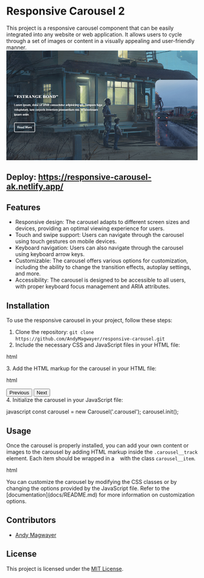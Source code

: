 # Responsive Carousel 2

This project is a responsive carousel component that can be easily integrated into any website or web application. It allows users to cycle through a set of images or content in a visually appealing and user-friendly manner.
![Screen](https://github.com/AndyMagwayer/responsive-carousel/blob/main/Screenshot%202023-11-28%20213208.png)

## Deploy: https://responsive-carousel-ak.netlify.app/
## Features

- Responsive design: The carousel adapts to different screen sizes and devices, providing an optimal viewing experience for users.
- Touch and swipe support: Users can navigate through the carousel using touch gestures on mobile devices.
- Keyboard navigation: Users can also navigate through the carousel using keyboard arrow keys.
- Customizable: The carousel offers various options for customization, including the ability to change the transition effects, autoplay settings, and more.
- Accessibility: The carousel is designed to be accessible to all users, with proper keyboard focus management and ARIA attributes.

## Installation

To use the responsive carousel in your project, follow these steps:

1. Clone the repository: `git clone https://github.com/AndyMagwayer/responsive-carousel.git`
2. Include the necessary CSS and JavaScript files in your HTML file:

html
<link rel="stylesheet" href="path/to/carousel.css">
<script src="path/to/carousel.js"></script>
3. Add the HTML markup for the carousel in your HTML file:

html
<div class="carousel">
  <div class="carousel__track">
    <!-- Add your carousel items here -->
  </div>
  <div class="carousel__nav">
    <button class="carousel__prev">Previous</button>
    <button class="carousel__next">Next</button>
  </div>
</div>
4. Initialize the carousel in your JavaScript file:

javascript
const carousel = new Carousel('.carousel');
carousel.init();
## Usage

Once the carousel is properly installed, you can add your own content or images to the carousel by adding HTML markup inside the `.carousel__track` element. Each item should be wrapped in a `
` with the class `carousel__item`.

html
<div class="carousel__track">
  <div class="carousel__item">
    <!-- Add your content or image here -->
  </div>
  <div class="carousel__item">
    <!-- Add your content or image here -->
  </div>
  <!-- Add more carousel items here -->
</div>
You can customize the carousel by modifying the CSS classes or by changing the options provided by the JavaScript file. Refer to the [documentation](docs/README.md) for more information on customization options.

## Contributors

- [Andy Magwayer](https://github.com/AndyMagwayer)

## License

This project is licensed under the [MIT License](LICENSE).
